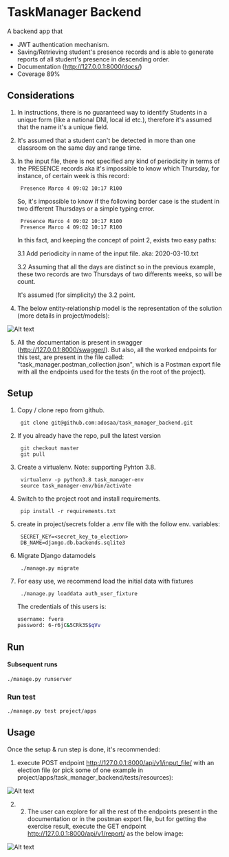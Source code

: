 # TaskManager Backend

A backend app that

* JWT authentication mechanism.
* Saving/Retrieving student's presence records and is able to generate reports of all student's presence in descending order.
* Documentation (<http://127.0.0.1:8000/docs/>)
* Coverage 89%

## Considerations

1. In instructions, there is no guaranteed way to identify Students in a unique form (like a national DNI, local id etc.), therefore it's assumed that the name it's a unique field.
2. It's assumed that a student can't be detected in more than one classroom on the same day and range time.
3. In the input file, there is not specified  any kind of periodicity in terms of the PRESENCE records aka it's impossible to know which Thursday, for instance, of certain week is this record:

        Presence Marco 4 09:02 10:17 R100

    So, it's impossible to know if the following border case is the student in two different Thursdays or a simple typing error.

        Presence Marco 4 09:02 10:17 R100
        Presence Marco 4 09:02 10:17 R100

    In this fact, and keeping the concept of point 2, exists two easy paths:

    3.1 Add periodicity in name of the input file. aka:
        2020-03-10.txt

    3.2 Assuming that all the days are distinct so in the previous example, these two records are two Thursdays of two differents weeks, so will be count.

    It's assumed (for simplicity) the 3.2 point.

4. The below entity-relationship model is the representation of the solution (more details in project/models):

  ![Alt text](project/apps/task_manager_backend/tests/resources/erm.png?raw=true "entity-relationship-model")

5. All the documentation is present in swagger (<http://127.0.0.1:8000/swagger/>). But also, all the worked endpoints for this test, are present in the file called: "task_manager.postman_collection.json", which is a Postman export file with all the endpoints used for the tests (in the root of the project).

## Setup

1. Copy / clone repo from github.

        git clone git@github.com:adosaa/task_manager_backend.git

2. If you already have the repo, pull the latest version

        git checkout master
        git pull

3. Create a virtualenv. Note: supporting Pyhton 3.8.

        virtualenv -p python3.8 task_manager-env
        source task_manager-env/bin/activate

4. Switch to the project root and install requirements.

        pip install -r requirements.txt

5. create in project/secrets folder a .env file with the follow env. variables:

        SECRET_KEY=<secret_key_to_election>
        DB_NAME=django.db.backends.sqlite3

6. Migrate Django datamodels

        ./manage.py migrate

7. For easy use, we recommend load the initial data with fixtures

        ./manage.py loaddata auth_user_fixture

    The credentials of this users is:

    ```bash
    username: fvera
    password: 6-r6jC&5CRk3S$qVv
    ```

## Run

#### Subsequent runs

```bash
./manage.py runserver
```

### Run test

```bash
./manage.py test project/apps
```

## Usage

Once the setup & run step is done, it's recommended:

1. execute POST endpoint <http://127.0.0.1:8000/api/v1/input_file/> with an election file (or pick some of one example in project/apps/task_manager_backend/tests/resources):

![Alt text](project/apps/task_manager_backend/tests/resources/upload_input_file.png?raw=true "upload_file")

2. 2. The user can explore for all the rest of the endpoints present in the documentation or in the postman export file, but for getting the exercise result, execute the GET endpoint <http://127.0.0.1:8000/api/v1/report/> as the below image:

![Alt text](project/apps/task_manager_backend/tests/resources/report.png?raw=true "report")
